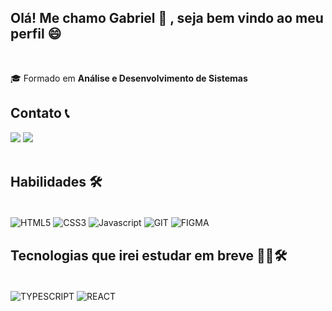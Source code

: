 ## Olá! Me chamo Gabriel 👋 , seja bem vindo ao meu perfil 😄
<br>
<p>🎓 Formado em <b>Análise e Desenvolvimento de Sistemas</b></p>

## Contato 📞

<div>
  <a href="https://https://www.linkedin.com/in/dev-gabriel-gomes/" target="_blank"><img src="https://img.shields.io/badge/-LinkedIn-%230077B5?style=for-the-badge&logo=linkedin&logoColor=white" target="_blank"></a> 
  <a href = "mailto:gabrieelgomes73@gmail.com"><img src="https://img.shields.io/badge/-Gmail-%23333?style=for-the-badge&logo=gmail&logoColor=white" target="_blank"></a>
</div>

<br>

## Habilidades 🛠️

<div style="display: inline_block"><br>
  <img align="center" alt="HTML5" src="https://img.shields.io/badge/HTML5-E34F26?style=for-the-badge&logo=html5&logoColor=white">
  <img align="center" alt="CSS3" src="https://img.shields.io/badge/CSS3-1572B6?style=for-the-badge&logo=css3&logoColor=white">
  <img align="center" alt="Javascript" src="https://img.shields.io/badge/JavaScript-F7DF1E?style=for-the-badge&logo=javascript&logoColor=black">
  <img align="center" alt="GIT" src="https://img.shields.io/badge/git-%23F05033.svg?style=for-the-badge&logo=git&logoColor=white">
  <img align="center" alt="FIGMA" src="https://img.shields.io/badge/figma-%23F24E1E.svg?style=for-the-badge&logo=figma&logoColor=black">
</div>

## Tecnologias que irei estudar em breve 👨‍💻🛠️

<div style="display: inline_block"><br>
  <img align="center" alt="TYPESCRIPT" src="https://img.shields.io/badge/typescript-%23007ACC.svg?style=for-the-badge&logo=typescript&logoColor=white">
  <img align="center" alt="REACT" src="https://img.shields.io/badge/react-%2320232a.svg?style=for-the-badge&logo=react&logoColor=%2361DAFB">
</div>



